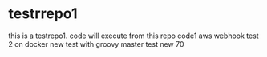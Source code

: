 # testrrepo1
this is a testrepo1. code will execute from this repo
code1 
aws webhook test 2 on docker
new test with groovy master test new 70
